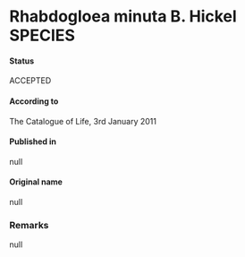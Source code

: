 # Rhabdogloea minuta B. Hickel SPECIES

#### Status
ACCEPTED

#### According to
The Catalogue of Life, 3rd January 2011

#### Published in
null

#### Original name
null

### Remarks
null